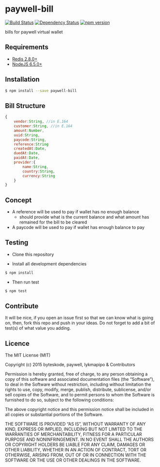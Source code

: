 paywell-bill
================

[![Build Status](https://travis-ci.org/paywell/paywell-bill.svg?branch=master)](https://travis-ci.org/paywell/paywell-bill)
[![Dependency Status](https://img.shields.io/david/paywell/paywell-bill.svg?style=flat)](https://david-dm.org/paywell/paywell-bill)
[![npm version](https://badge.fury.io/js/paywell-bill.svg)](https://badge.fury.io/js/paywell-bill)

bills for paywell virtual wallet

## Requirements
- [Redis 2.8.0+](http://redis.io/)
- [NodeJS 6.5.0+](https://nodejs.org/en/)

## Installation
```sh
$ npm install --save paywell-bill
```

## Bill Structure
```js
{
    vendor:String, //in E.164
    customer:String, //in E.164
    amount:Number,
    uuid:String,
    paycode:String,
    reference:String
    createdAt:Date,
    duedAt:Date,
    paidAt:Date,
    provider:{
        name:String,
        country:String,
        currency:String
    }
}
```

## Concept
- A reference will be used to pay if wallet has no enough balance
    - should provide what is the current balance and what amount has remained for the bill to be cleared 
- A paycode will be used to pay if wallet has enough balance to pay

## Testing
* Clone this repository

* Install all development dependencies
```sh
$ npm install
```

* Then run test
```sh
$ npm test
```

## Contribute
It will be nice, if you open an issue first so that we can know what is going on, then, fork this repo and push in your ideas. Do not forget to add a bit of test(s) of what value you adding.

## Licence
The MIT License (MIT)

Copyright (c) 2015 byteskode, paywell, lykmapipo & Contributors

Permission is hereby granted, free of charge, to any person obtaining a copy of this software and associated documentation files (the “Software”), to deal in the Software without restriction, including without limitation the rights to use, copy, modify, merge, publish, distribute, sublicense, and/or sell copies of the Software, and to permit persons to whom the Software is furnished to do so, subject to the following conditions:

The above copyright notice and this permission notice shall be included in all copies or substantial portions of the Software.

THE SOFTWARE IS PROVIDED “AS IS”, WITHOUT WARRANTY OF ANY KIND, EXPRESS OR IMPLIED, INCLUDING BUT NOT LIMITED TO THE WARRANTIES OF MERCHANTABILITY, FITNESS FOR A PARTICULAR PURPOSE AND NONINFRINGEMENT. IN NO EVENT SHALL THE AUTHORS OR COPYRIGHT HOLDERS BE LIABLE FOR ANY CLAIM, DAMAGES OR OTHER LIABILITY, WHETHER IN AN ACTION OF CONTRACT, TORT OR OTHERWISE, ARISING FROM, OUT OF OR IN CONNECTION WITH THE SOFTWARE OR THE USE OR OTHER DEALINGS IN THE SOFTWARE. 